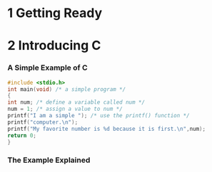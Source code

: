 # 1 Getting Ready



# 2 Introducing C

### A Simple Example of C

```c
#include <stdio.h>
int main(void) /* a simple program */
{
int num; /* define a variable called num */
num = 1; /* assign a value to num */
printf("I am a simple "); /* use the printf() function */
printf("computer.\n");
printf("My favorite number is %d because it is first.\n",num);
return 0;
}
```

### The Example Explained

